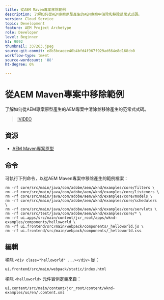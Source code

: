 ```yaml
---
title: 從AEM Maven專案移除範例
description: 了解如何從AEM專案原型產生的AEM專案中清除和移除范常式式碼。
version: Cloud Service
topic: Development
feature: AEM Project Archetype
role: Developer
level: Beginner
kt: 9092
thumbnail: 337263.jpeg
source-git-commit: e8b3bcaeee40b4bfd4f967f929ad664e8d168cb0
workflow-type: tm+mt
source-wordcount: '88'
ht-degree: 6%

---
```



# 從AEM Maven專案中移除範例

了解如何從AEM專案原型產生的AEM專案中清除並移除產生的范常式式碼。

>[!VIDEO](https://video.tv.adobe.com/v/337263/?quality=12&learn=on)


## 資源

+ [AEM Maven專案原型](https://github.com/adobe/aem-project-archetype)

## 命令

可執行下列命令，以從AEM Maven專案中移除產生的範例檔案：

```
rm -rf core/src/main/java/com/adobe/aem/wknd/examples/core/filters \
rm -rf core/src/main/java/com/adobe/aem/wknd/examples/core/listeners \
rm -rf core/src/main/java/com/adobe/aem/wknd/examples/core/models \
rm -rf core/src/main/java/com/adobe/aem/wknd/examples/core/schedulers \
rm -rf core/src/main/java/com/adobe/aem/wknd/examples/core/servlets \
rm -rf core/src/test/java/com/adobe/aem/wknd/examples/core/* \
rm -rf ui.apps/src/main/content/jcr_root/apps/wknd-examples/components/helloworld \
rm -rf ui.frontend/src/main/webpack/components/_helloworld.js \
rm -rf ui.frontend/src/main/webpack/components/_helloworld.css
```

## 編輯

移除 `<div class="helloworld" ...></div>` 從：

```
ui.frontend/src/main/webpack/static/index.html
```

移除 `<helloworld>` 元件實例定義來自：

```
ui.content/src/main/content/jcr_root/content/wknd-examples/us/en/.content.xml
```
